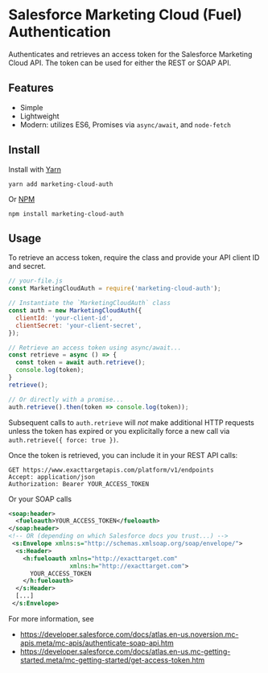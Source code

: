 # Salesforce Marketing Cloud (Fuel) Authentication

Authenticates and retrieves an access token for the Salesforce Marketing Cloud API. The token can be used for either the REST or SOAP API.

## Features
- Simple
- Lightweight
- Modern: utilizes ES6, Promises via `async/await`, and `node-fetch`

## Install
Install with [Yarn](https://yarnpkg.com)
```
yarn add marketing-cloud-auth
```
Or [NPM](https://npmjs.com)
```
npm install marketing-cloud-auth
```

## Usage
To retrieve an access token, require the class and provide your API client ID and secret.
```js
// your-file.js
const MarketingCloudAuth = require('marketing-cloud-auth');

// Instantiate the `MarketingCloudAuth` class
const auth = new MarketingCloudAuth({
  clientId: 'your-client-id',
  clientSecret: 'your-client-secret',
});

// Retrieve an access token using async/await...
const retrieve = async () => {
  const token = await auth.retrieve();
  console.log(token);
}
retrieve();

// Or directly with a promise...
auth.retrieve().then(token => console.log(token));
```

Subsequent calls to `auth.retrieve` will _not_ make additional HTTP requests unless the token has expired or you explicitally force a new call via `auth.retrieve({ force: true })`.

Once the token is retrieved, you can include it in your REST API calls:
```http
GET https://www.exacttargetapis.com/platform/v1/endpoints
Accept: application/json
Authorization: Bearer YOUR_ACCESS_TOKEN
```
Or your SOAP calls
```xml
<soap:header>
  <fueloauth>YOUR_ACCESS_TOKEN</fueloauth>
</soap:header>
<!-- OR (depending on which Salesforce docs you trust...) -->
 <s:Envelope xmlns:s="http://schemas.xmlsoap.org/soap/envelope/">
  <s:Header>
    <h:fueloauth xmlns="http://exacttarget.com"
                 xmlns:h="http://exacttarget.com">
      YOUR_ACCESS_TOKEN
    </h:fueloauth>
  </s:Header>
  [...]
 </s:Envelope>
```
For more information, see
- https://developer.salesforce.com/docs/atlas.en-us.noversion.mc-apis.meta/mc-apis/authenticate-soap-api.htm
- https://developer.salesforce.com/docs/atlas.en-us.mc-getting-started.meta/mc-getting-started/get-access-token.htm
